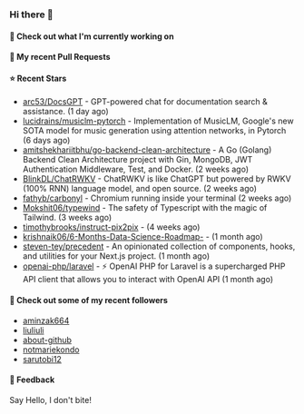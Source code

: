 ### Hi there 👋

#### 👷 Check out what I'm currently working on

#### 🔨 My recent Pull Requests


#### ⭐ Recent Stars

- [arc53/DocsGPT](https://github.com/arc53/DocsGPT) - GPT-powered chat for documentation search &amp; assistance. (1 day ago)
- [lucidrains/musiclm-pytorch](https://github.com/lucidrains/musiclm-pytorch) - Implementation of MusicLM, Google&#39;s new SOTA model for music generation using attention networks, in Pytorch (6 days ago)
- [amitshekhariitbhu/go-backend-clean-architecture](https://github.com/amitshekhariitbhu/go-backend-clean-architecture) - A Go (Golang) Backend Clean Architecture project with Gin, MongoDB, JWT Authentication Middleware, Test, and Docker. (2 weeks ago)
- [BlinkDL/ChatRWKV](https://github.com/BlinkDL/ChatRWKV) - ChatRWKV is like ChatGPT but powered by RWKV (100% RNN) language model, and open source. (2 weeks ago)
- [fathyb/carbonyl](https://github.com/fathyb/carbonyl) - Chromium running inside your terminal (2 weeks ago)
- [Mokshit06/typewind](https://github.com/Mokshit06/typewind) - The safety of Typescript with the magic of Tailwind. (3 weeks ago)
- [timothybrooks/instruct-pix2pix](https://github.com/timothybrooks/instruct-pix2pix) -  (4 weeks ago)
- [krishnaik06/6-Months-Data-Science-Roadmap-](https://github.com/krishnaik06/6-Months-Data-Science-Roadmap-) -  (1 month ago)
- [steven-tey/precedent](https://github.com/steven-tey/precedent) - An opinionated collection of components, hooks, and utilities for your Next.js project. (1 month ago)
- [openai-php/laravel](https://github.com/openai-php/laravel) - ⚡️ OpenAI PHP for Laravel is a supercharged PHP API client that allows you to interact with OpenAI API (1 month ago)

#### 👯 Check out some of my recent followers

- [aminzak664](https://github.com/aminzak664)
- [liuliuli](https://github.com/liuliuli)
- [about-github](https://github.com/about-github)
- [notmariekondo](https://github.com/notmariekondo)
- [sarutobi12](https://github.com/sarutobi12)

#### 💬 Feedback

Say Hello, I don't bite!
